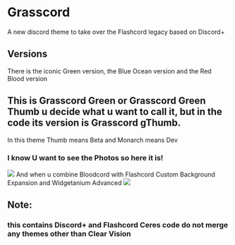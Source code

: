 # Grasscord
A new discord theme to take over the Flashcord legacy based on Discord+

## Versions
There is the iconic Green version, the Blue Ocean version and the Red Blood version

## This is Grasscord Green or Grasscord Green Thumb u decide what u want to call it, but in the code its version is Grasscord gThumb.
In this theme Thumb means Beta and Monarch means Dev

### I know U want to see the Photos so here it is!
![](https://ik.imagekit.io/zapgaming/image_2025-08-31_141447832.png?updatedAt=1756620893583)
And when u combine Bloodcord with Flashcord Custom Background Expansion and Widgetanium Advanced
![](https://ik.imagekit.io/zapgaming/image_2025-08-31_150454891.png?updatedAt=1756623900487)


## Note:
### this contains Discord+ and Flashcord Ceres code do not merge any themes other than Clear Vision
